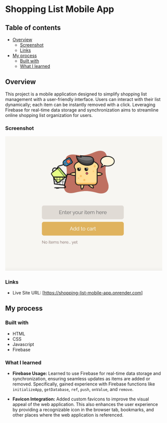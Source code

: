 # Shopping List Mobile App

## Table of contents

- [Overview](#overview)
  - [Screenshot](#screenshot)
  - [Links](#links)
- [My process](#my-process)
  - [Built with](#built-with)
  - [What I learned](#what-i-learned)

## Overview

This project is a mobile application designed to simplify shopping list management with a user-friendly interface. Users can interact with their list dynamically; each item can be instantly removed with a click. Leveraging Firebase for real-time data storage and synchronization aims to streamline online shopping list organization for users.

### Screenshot

![image](screenshot.jpg)

### Links

- Live Site URL: [https://shopping-list-mobile-app.onrender.com]

## My process

### Built with

- HTML
- CSS
- Javascript
- Firebase

### What I learned

- **Firebase Usage:** Learned to use Firebase for real-time data storage and synchronization, ensuring seamless updates as items are added or removed. Specifically, gained experience with Firebase functions like `initializeApp`, `getDatabase`, `ref`, `push`, `onValue`, and `remove`.

- **Favicon Integration:** Added custom favicons to improve the visual appeal of the web application. This also enhances the user experience by providing a recognizable icon in the browser tab, bookmarks, and other places where the web application is referenced.
